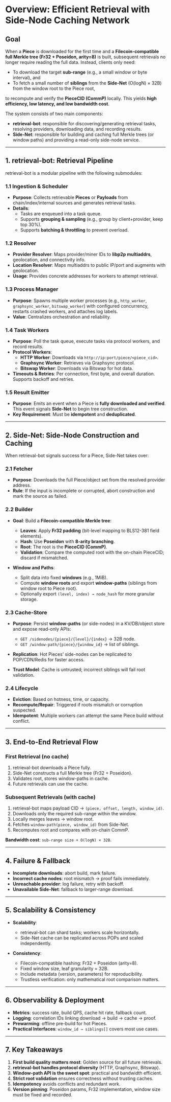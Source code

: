 # Overview: Efficient Retrieval with Side-Node Caching Network

## Goal
When a **Piece** is downloaded for the first time and a **Filecoin-compatible full Merkle tree (Fr32 + Poseidon, arity=8)** is built, subsequent retrievals no longer require reading the full data. Instead, clients only need:
- To download the target **sub-range** (e.g., a small window or byte interval), and  
- To fetch a small number of **siblings** from the **Side-Net** (O(logN) × 32B) from the window root to the Piece root,  

to recompute and verify the **PieceCID (CommP)** locally. This yields **high efficiency, low latency, and low bandwidth cost**.

The system consists of two main components:
- **retrieval-bot**: responsible for discovering/generating retrieval tasks, resolving providers, downloading data, and recording results.
- **Side-Net**: responsible for building and caching full Merkle trees (or window paths) and providing a read-only side-node service.

---

## 1. retrieval-bot: Retrieval Pipeline

retrieval-bot is a modular pipeline with the following submodules:

### 1.1 Ingestion & Scheduler
- **Purpose**: Collects retrievable **Pieces** or **Payloads** from chain/index/internal sources and generates retrieval tasks.
- **Details**:
  - Tasks are enqueued into a task queue.  
  - Supports **grouping & sampling** (e.g., group by client+provider, keep top 30%).  
  - Supports **batching & throttling** to prevent overload.  

### 1.2 Resolver
- **Provider Resolver**: Maps provider/miner IDs to **libp2p multiaddrs**, geolocation, and connectivity info.  
- **Location Resolver**: Maps multiaddrs to public IP/port and augments with geolocation.  
- **Usage**: Provides concrete addresses for workers to attempt retrieval.  

### 1.3 Process Manager
- **Purpose**: Spawns multiple worker processes (e.g., `http_worker`, `graphsync_worker`, `bitswap_worker`) with configured concurrency, restarts crashed workers, and attaches log labels.
- **Value**: Centralizes orchestration and reliability.

### 1.4 Task Workers
- **Purpose**: Poll the task queue, execute tasks via protocol workers, and record results.  
- **Protocol Workers**:
  - **HTTP Worker**: Downloads via `http://ip:port/piece/<piece_cid>`.  
  - **Graphsync Worker**: Retrieves via Graphsync protocol.  
  - **Bitswap Worker**: Downloads via Bitswap for hot data.  
- **Timeouts & Retries**: Per connection, first byte, and overall duration. Supports backoff and retries.

### 1.5 Result Emitter
- **Purpose**: Emits an event when a Piece is **fully downloaded and verified**. This event signals **Side-Net** to begin tree construction.
- **Key Requirement**: Must be **idempotent** and **deduplicated**.

---

## 2. Side-Net: Side-Node Construction and Caching

When retrieval-bot signals success for a Piece, Side-Net takes over:

### 2.1 Fetcher
- **Purpose**: Downloads the full Piece/object set from the resolved provider address.  
- **Rule**: If the input is incomplete or corrupted, abort construction and mark the source as failed.  

### 2.2 Builder
- **Goal**: Build a **Filecoin-compatible Merkle tree**:
  - **Leaves**: Apply **Fr32 padding** (bit-level mapping to BLS12-381 field elements).  
  - **Hash**: Use **Poseidon** with **8-arity branching**.  
  - **Root**: The root is the **PieceCID (CommP)**.  
  - **Validation**: Compare the computed root with the on-chain PieceCID; discard if mismatched.  

- **Window and Paths**:
  - Split data into fixed **windows** (e.g., 1MiB).  
  - Compute **window roots** and export **window-paths** (siblings from window root to Piece root).  
  - Optionally export `(level, index) → node_hash` for more granular storage.  

### 2.3 Cache-Store
- **Purpose**: Persist **window-paths** (or side-nodes) in a KV/DB/object store and expose read-only APIs:  
  - `GET /sidenodes/{piece}/{level}/{index}` → 32B node.  
  - `GET /window-path/{piece}/{window_id}` → list of siblings.  

- **Replication**: Hot Pieces’ side-nodes can be replicated to POP/CDN/Redis for faster access.  
- **Trust Model**: Cache is untrusted; incorrect siblings will fail root validation.  

### 2.4 Lifecycle
- **Eviction**: Based on hotness, time, or capacity.  
- **Recompute/Repair**: Triggered if roots mismatch or corruption suspected.  
- **Idempotent**: Multiple workers can attempt the same Piece build without conflict.  

---

## 3. End-to-End Retrieval Flow

### First Retrieval (no cache)
1. retrieval-bot downloads a Piece fully.  
2. Side-Net constructs a full Merkle tree (Fr32 + Poseidon).  
3. Validates root, stores window-paths in cache.  
4. Future retrievals can use the cache.  

### Subsequent Retrievals (with cache)
1. retrieval-bot maps payload CID → `(piece, offset, length, window_id)`.  
2. Downloads only the required sub-range within the window.  
3. Locally merges leaves → window root.  
4. Fetches `window-path(piece, window_id)` from Side-Net.  
5. Recomputes root and compares with on-chain CommP.  

**Bandwidth cost**: `sub-range size + O(logN) × 32B`.  

---

## 4. Failure & Fallback

- **Incomplete downloads**: abort build, mark failure.  
- **Incorrect cache nodes**: root mismatch → proof fails immediately.  
- **Unreachable provider**: log failure, retry with backoff.  
- **Unavailable Side-Net**: fallback to larger-range download.  

---

## 5. Scalability & Consistency

- **Scalability**:  
  - retrieval-bot can shard tasks; workers scale horizontally.  
  - Side-Net cache can be replicated across POPs and scaled independently.  

- **Consistency**:  
  - Filecoin-compatible hashing: Fr32 + Poseidon (arity=8).  
  - Fixed window size, leaf granularity = 32B.  
  - Include metadata (version, parameters) for reproducibility.  
  - Trustless verification: only mathematical root comparison matters.  

---

## 6. Observability & Deployment

- **Metrics**: success rate, build QPS, cache hit rate, fallback count.  
- **Logging**: correlation IDs linking download → build → cache → proof.  
- **Prewarming**: offline pre-build for hot Pieces.  
- **Practical Interfaces**: `window_id → siblings[]` covers most use cases.  

---

## 7. Key Takeaways

1. **First build quality matters most**: Golden source for all future retrievals.  
2. **retrieval-bot handles protocol diversity** (HTTP, Graphsync, Bitswap).  
3. **Window-path API is the sweet spot**: practical and bandwidth efficient.  
4. **Strict root validation** ensures correctness without trusting caches.  
5. **Idempotency** avoids conflicts and redundant work.  
6. **Version pinning**: Poseidon params, Fr32 implementation, window size must be fixed and recorded.  
